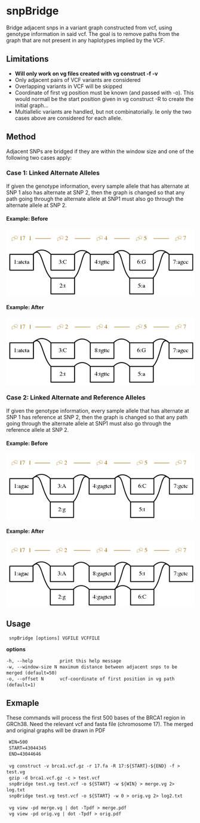 # snpBridge
Bridge adjacent snps in a variant graph constructed from vcf, using genotype information in said vcf.  The goal is to remove paths from the graph that are not present in any haplotypes implied by the VCF.

## Limitations
* **Will only work on vg files created with vg construct -f -v**
* Only adjacent pairs of VCF variants are considered
* Overlapping variants in VCF will be skipped
* Coordinate of first vg position must be known (and passed with -o).  This would normall be the start position given in vg construct -R to create the initial graph...
* Multiallelic variants are handled, but not combinatorially.  Ie only the two cases above are considered for each allele.  

## Method

Adjacent SNPs are bridged if they are within the window size and one of the following two cases apply:

### Case 1: Linked Alternate Alleles

If given the genotype information, every sample allele that has alternate at SNP 1 also has alternate at SNP 2, then the graph is changed so that any path going through the alternate allele at SNP1 must also go through the alternate allele at SNP 2.  

#### Example: Before
![altalt_orig](https://raw.githubusercontent.com/glennhickey/snpBridge/development/doc/altalt_orig.png)
#### Example: After
![altalt_orig](https://raw.githubusercontent.com/glennhickey/snpBridge/development/doc/altalt_bridge.png)

### Case 2: Linked Alternate and Reference Alleles

If given the genotype information, every sample allele that has alternate at SNP 1 has reference at SNP 2, then the graph is changed so that any path going through the alternate allele at SNP1 must also go through the reference allele at SNP 2.  

#### Example: Before
![altalt_orig](https://raw.githubusercontent.com/glennhickey/snpBridge/development/doc/altref_orig.png)
#### Example: After
![altalt_orig](https://raw.githubusercontent.com/glennhickey/snpBridge/development/doc/altref_bridge.png)


## Usage

     snpBridge [options] VGFILE VCFFILE

**options**

    -h, --help          print this help message
    -w, --window-size N maximum distance between adjacent snps to be merged (default=50)
    -o, --offset N      vcf-coordinate of first position in vg path (default=1)

## Exmaple

These commands will process the first 500 bases of the BRCA1 region in GRCh38.  Need the relevant vcf and fasta file (chromosome 17).  The merged and original graphs will be drawn in PDF

     WIN=500
     START=43044345
     END=43044646

     vg construct -v brca1.vcf.gz -r 17.fa -R 17:${START}-${END} -f > test.vg
     gzip -d brca1.vcf.gz -c > test.vcf
     snpBridge test.vg test.vcf -o ${START} -w ${WIN} > merge.vg 2> log.txt
     snpBridge test.vg test.vcf -o ${START} -w 0 > orig.vg 2> log2.txt

     vg view -pd merge.vg | dot -Tpdf > merge.pdf
     vg view -pd orig.vg | dot -Tpdf > orig.pdf
